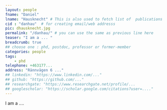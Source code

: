 ```yaml
---
layout: people
fname: "Daniel"
lname: "Hausknecht" # This is also used to fetch list of  publications
cid : "danhau"  # for creating email/web addresss
pic: dhausknecht.jpg
permalink: "/danhau/" # you can use the same as previous line here
teaser: "I am a ... "
breadcrumb: true
## choose one : phd, postdoc, professor or former-member
categories: people
tags:
    - phd
telephone: +463177...
address: "Rännvägen 6 ..."
## linkedin: "https://www.linkedin.com/..."
## github: "https://github.com/..."
## researchgate: "https://www.researchgate.net/profile/...
## googlescholar: "https://scholar.google.com/citations?user=...."
---
```

I am a ....
